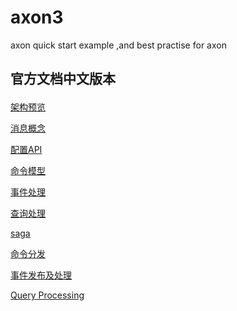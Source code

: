 # axon3
axon quick start example ,and best practise for axon 


## 官方文档中文版本 <p>
<a href='https://www.jianshu.com/p/df04088dff79' >架构预览</a><p>

<a href='https://www.jianshu.com/p/e973163048c3' >消息概念</a><p>
  
<a href='http://www.jianshu.com/p/a40bad8276bc' >配置API</a><p>
  
<a href='http://www.jianshu.com/p/4f93d837f1fe' >命令模型</a><p>
  
<a href='http://www.jianshu.com/p/95f8471b67e2' >事件处理</a><p>  

<a href='http://www.jianshu.com/p/3bf7b000296b' >查询处理</a><p>  

<a href='http://www.jianshu.com/p/39be51179d9a' >saga</a><p>  
 
<a href='http://www.jianshu.com/p/c8c3be61a734' >命令分发</a><p>  
  
<a href='http://www.jianshu.com/p/f8ac671006e1' >事件发布及处理</a><p>  
  
<a href='http://www.jianshu.com/p/2ec6d01443cd' >Query Processing</a><p>
